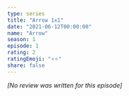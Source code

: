 ```yaml
---
type: series
title: "Arrow 1x1"
date: "2021-06-12T00:00:00"
name: "Arrow"
season: 1
episode: 1
rating: 2
ratingEmoji: "⭐️⭐️"
share: false
---
```


*[No review was written for this episode]*
